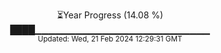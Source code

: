 <p align="center">
⏳Year Progress (14.08 %) <br>
████▁▁▁▁▁▁▁▁▁▁▁▁▁▁▁▁▁▁▁▁▁▁▁▁▁▁ <br>
<sub>Updated: Wed, 21 Feb 2024 12:29:31 GMT</sub>
</p>

